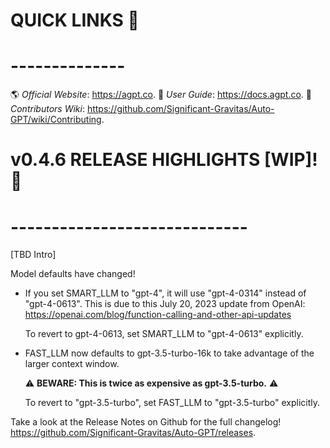 # QUICK LINKS 🔗
# --------------
🌎 *Official Website*: https://agpt.co.
📖 *User Guide*: https://docs.agpt.co.
👩 *Contributors Wiki*: https://github.com/Significant-Gravitas/Auto-GPT/wiki/Contributing.

# v0.4.6 RELEASE HIGHLIGHTS [WIP]! 🚀
# -----------------------------
[TBD Intro]

Model defaults have changed!
- If you set SMART_LLM to "gpt-4", it will use "gpt-4-0314" instead of 
  "gpt-4-0613". This is due to this July 20, 2023 update from OpenAI: 
  https://openai.com/blog/function-calling-and-other-api-updates

  To revert to gpt-4-0613, set SMART_LLM to "gpt-4-0613" explicitly.

- FAST_LLM now defaults to gpt-3.5-turbo-16k to take advantage of the larger 
  context window.
  
  ⚠️ **BEWARE: This is twice as expensive as gpt-3.5-turbo.** ⚠️
  
  To revert to "gpt-3.5-turbo", set FAST_LLM to "gpt-3.5-turbo" explicitly.

Take a look at the Release Notes on Github for the full changelog! 
https://github.com/Significant-Gravitas/Auto-GPT/releases.
